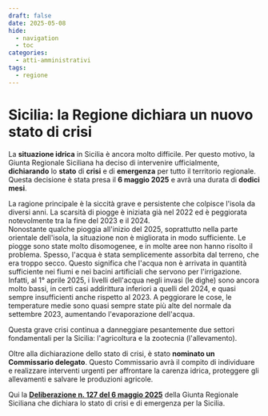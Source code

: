 ```yaml
---
draft: false
date: 2025-05-08
hide:
  - navigation
  - toc
categories:
  - atti-amministrativi
tags:
  - regione
---
```


# Sicilia: la Regione dichiara un nuovo stato di crisi

La **situazione idrica** in Sicilia è ancora molto difficile. Per questo motivo, la Giunta Regionale Siciliana ha deciso di intervenire ufficialmente, **dichiarando** lo **stato** di **crisi** e di **emergenza** per tutto il territorio regionale. Questa decisione è stata presa il **6 maggio 2025** e avrà una durata di **dodici mesi**.

<!-- more -->

La ragione principale è la siccità grave e persistente che colpisce l'isola da diversi anni. La scarsità di piogge è iniziata già nel 2022 ed è peggiorata notevolmente tra la fine del 2023 e il 2024.<br>
Nonostante qualche pioggia all'inizio del 2025, soprattutto nella parte orientale dell'isola, la situazione non è migliorata in modo sufficiente. Le piogge sono state molto disomogenee, e in molte aree non hanno risolto il problema. Spesso, l'acqua è stata semplicemente assorbita dal terreno, che era troppo secco. Questo significa che l'acqua non è arrivata in quantità sufficiente nei fiumi e nei bacini artificiali che servono per l'irrigazione. Infatti, al 1° aprile 2025, i livelli dell'acqua negli invasi (le dighe) sono ancora molto bassi, in certi casi addirittura inferiori a quelli del 2024, e quasi sempre insufficienti anche rispetto al 2023. A peggiorare le cose, le temperature medie sono quasi sempre state più alte del normale da settembre 2023, aumentando l'evaporazione dell'acqua.

Questa grave crisi continua a danneggiare pesantemente due settori fondamentali per la Sicilia: l'agricoltura e la zootecnia (l'allevamento).

Oltre alla dichiarazione dello stato di crisi, è stato **nominato un Commissario delegato**. Questo Commissario avrà il compito di individuare e realizzare interventi urgenti per affrontare la carenza idrica, proteggere gli allevamenti e salvare le produzioni agricole.

Qui la [**Deliberazione n. 127 del 6 maggio 2025**](file/N.127_06.05.2025.pdf) della Giunta Regionale Siciliana che dichiara lo stato di crisi e di emergenza per la Sicilia.
